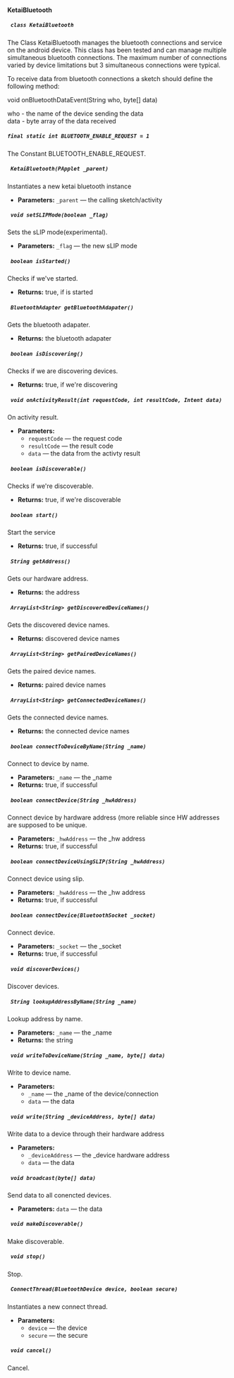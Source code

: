 #### KetaiBluetooth

##### ` class KetaiBluetooth`

The Class KetaiBluetooth manages the bluetooth connections and service on the android device. This class has been tested and can manage multiple simultaneous bluetooth connections. The maximum number of connections varied by device limitations but 3 simultaneous connections were typical. 

To receive data from bluetooth connections a sketch should define the following method:<br /> 

void onBluetoothDataEvent(String who, byte[] data)<br /> 

who - the name of the device sending the data<br /> data - byte array of the data received<br />

##### `final static int BLUETOOTH_ENABLE_REQUEST = 1`

The Constant BLUETOOTH_ENABLE_REQUEST.

##### ` KetaiBluetooth(PApplet _parent)`

Instantiates a new ketai bluetooth instance

 * **Parameters:** `_parent` — the calling sketch/activity

##### ` void setSLIPMode(boolean _flag)`

Sets the sLIP mode(experimental).

 * **Parameters:** `_flag` — the new sLIP mode

##### ` boolean isStarted()`

Checks if we've started.

 * **Returns:** true, if is started

##### ` BluetoothAdapter getBluetoothAdapater()`

Gets the bluetooth adapater.

 * **Returns:** the bluetooth adapater

##### ` boolean isDiscovering()`

Checks if we are discovering devices.

 * **Returns:** true, if we're discovering

##### ` void onActivityResult(int requestCode, int resultCode, Intent data)`

On activity result.

 * **Parameters:**
   * `requestCode` — the request code
   * `resultCode` — the result code
   * `data` — the data from the activty result

##### ` boolean isDiscoverable()`

Checks if we're discoverable.

 * **Returns:** true, if we're discoverable

##### ` boolean start()`

Start the service

 * **Returns:** true, if successful

##### ` String getAddress()`

Gets our hardware address.

 * **Returns:** the address

##### ` ArrayList<String> getDiscoveredDeviceNames()`

Gets the discovered device names.

 * **Returns:** discovered device names

##### ` ArrayList<String> getPairedDeviceNames()`

Gets the paired device names.

 * **Returns:** paired device names

##### ` ArrayList<String> getConnectedDeviceNames()`

Gets the connected device names.

 * **Returns:** the connected device names

##### ` boolean connectToDeviceByName(String _name)`

Connect to device by name.

 * **Parameters:** `_name` — the _name
 * **Returns:** true, if successful

##### ` boolean connectDevice(String _hwAddress)`

Connect device by hardware address (more reliable since HW addresses are supposed to be unique.

 * **Parameters:** `_hwAddress` — the _hw address
 * **Returns:** true, if successful

##### ` boolean connectDeviceUsingSLIP(String _hwAddress)`

Connect device using slip.

 * **Parameters:** `_hwAddress` — the _hw address
 * **Returns:** true, if successful

##### ` boolean connectDevice(BluetoothSocket _socket)`

Connect device.

 * **Parameters:** `_socket` — the _socket
 * **Returns:** true, if successful

##### ` void discoverDevices()`

Discover devices.

##### ` String lookupAddressByName(String _name)`

Lookup address by name.

 * **Parameters:** `_name` — the _name
 * **Returns:** the string

##### ` void writeToDeviceName(String _name, byte[] data)`

Write to device name.

 * **Parameters:**
   * `_name` — the _name of the device/connection
   * `data` — the data

##### ` void write(String _deviceAddress, byte[] data)`

Write data to a device through their hardware address

 * **Parameters:**
   * `_deviceAddress` — the _device hardware address
   * `data` — the data

##### ` void broadcast(byte[] data)`

Send data to all conencted devices.

 * **Parameters:** `data` — the data

##### ` void makeDiscoverable()`

Make discoverable.

##### ` void stop()`

Stop.

##### ` ConnectThread(BluetoothDevice device, boolean secure)`

Instantiates a new connect thread.

 * **Parameters:**
   * `device` — the device
   * `secure` — the secure

##### ` void cancel()`

Cancel.

